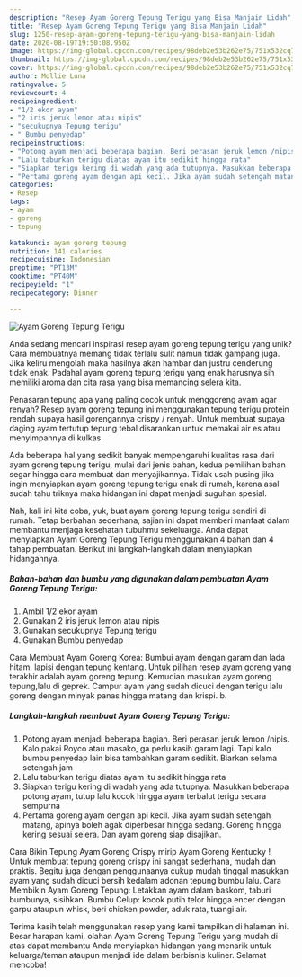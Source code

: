 ```yaml
---
description: "Resep Ayam Goreng Tepung Terigu yang Bisa Manjain Lidah"
title: "Resep Ayam Goreng Tepung Terigu yang Bisa Manjain Lidah"
slug: 1250-resep-ayam-goreng-tepung-terigu-yang-bisa-manjain-lidah
date: 2020-08-19T19:50:08.950Z
image: https://img-global.cpcdn.com/recipes/98deb2e53b262e75/751x532cq70/ayam-goreng-tepung-terigu-foto-resep-utama.jpg
thumbnail: https://img-global.cpcdn.com/recipes/98deb2e53b262e75/751x532cq70/ayam-goreng-tepung-terigu-foto-resep-utama.jpg
cover: https://img-global.cpcdn.com/recipes/98deb2e53b262e75/751x532cq70/ayam-goreng-tepung-terigu-foto-resep-utama.jpg
author: Mollie Luna
ratingvalue: 5
reviewcount: 4
recipeingredient:
- "1/2 ekor ayam"
- "2 iris jeruk lemon atau nipis"
- "secukupnya Tepung terigu"
- " Bumbu penyedap"
recipeinstructions:
- "Potong ayam menjadi beberapa bagian. Beri perasan jeruk lemon /nipis. Kalo pakai Royco atau masako, ga perlu kasih garam lagi. Tapi kalo bumbu penyedap lain bisa tambahkan garam sedikit. Biarkan selama setengah jam"
- "Lalu taburkan terigu diatas ayam itu sedikit hingga rata"
- "Siapkan terigu kering di wadah yang ada tutupnya. Masukkan beberapa potong ayam, tutup lalu kocok hingga ayam terbalut terigu secara sempurna"
- "Pertama goreng ayam dengan api kecil. Jika ayam sudah setengah matang, apinya boleh agak diperbesar hingga sedang. Goreng hingga kering sesuai selera. Dan ayam goreng siap disajikan."
categories:
- Resep
tags:
- ayam
- goreng
- tepung

katakunci: ayam goreng tepung 
nutrition: 141 calories
recipecuisine: Indonesian
preptime: "PT13M"
cooktime: "PT40M"
recipeyield: "1"
recipecategory: Dinner

---
```



![Ayam Goreng Tepung Terigu](https://img-global.cpcdn.com/recipes/98deb2e53b262e75/751x532cq70/ayam-goreng-tepung-terigu-foto-resep-utama.jpg)

Anda sedang mencari inspirasi resep ayam goreng tepung terigu yang unik? Cara membuatnya memang tidak terlalu sulit namun tidak gampang juga. Jika keliru mengolah maka hasilnya akan hambar dan justru cenderung tidak enak. Padahal ayam goreng tepung terigu yang enak harusnya sih memiliki aroma dan cita rasa yang bisa memancing selera kita.

Penasaran tepung apa yang paling cocok untuk menggoreng ayam agar renyah? Resep ayam goreng tepung ini menggunakan tepung terigu protein rendah supaya hasil gorengannya crispy / renyah. Untuk membuat supaya daging ayam tertutup tepung tebal disarankan untuk memakai air es atau menyimpannya di kulkas.

Ada beberapa hal yang sedikit banyak mempengaruhi kualitas rasa dari ayam goreng tepung terigu, mulai dari jenis bahan, kedua pemilihan bahan segar hingga cara membuat dan menyajikannya. Tidak usah pusing jika ingin menyiapkan ayam goreng tepung terigu enak di rumah, karena asal sudah tahu triknya maka hidangan ini dapat menjadi suguhan spesial.


Nah, kali ini kita coba, yuk, buat ayam goreng tepung terigu sendiri di rumah. Tetap berbahan sederhana, sajian ini dapat memberi manfaat dalam membantu menjaga kesehatan tubuhmu sekeluarga. Anda dapat menyiapkan Ayam Goreng Tepung Terigu menggunakan 4 bahan dan 4 tahap pembuatan. Berikut ini langkah-langkah dalam menyiapkan hidangannya.

<!--inarticleads1-->

##### Bahan-bahan dan bumbu yang digunakan dalam pembuatan Ayam Goreng Tepung Terigu:

1. Ambil 1/2 ekor ayam
1. Gunakan 2 iris jeruk lemon atau nipis
1. Gunakan secukupnya Tepung terigu
1. Gunakan  Bumbu penyedap


Cara Membuat Ayam Goreng Korea: Bumbui ayam dengan garam dan lada hitam, lapisi dengan tepung kentang. Untuk pilihan resep ayam goreng yang terakhir adalah ayam goreng tepung. Kemudian masukan ayam goreng tepung,lalu di geprek. Campur ayam yang sudah dicuci dengan terigu lalu goreng dengan minyak panas hingga matang dan krispi. b. 

<!--inarticleads2-->

##### Langkah-langkah membuat Ayam Goreng Tepung Terigu:

1. Potong ayam menjadi beberapa bagian. Beri perasan jeruk lemon /nipis. Kalo pakai Royco atau masako, ga perlu kasih garam lagi. Tapi kalo bumbu penyedap lain bisa tambahkan garam sedikit. Biarkan selama setengah jam
1. Lalu taburkan terigu diatas ayam itu sedikit hingga rata
1. Siapkan terigu kering di wadah yang ada tutupnya. Masukkan beberapa potong ayam, tutup lalu kocok hingga ayam terbalut terigu secara sempurna
1. Pertama goreng ayam dengan api kecil. Jika ayam sudah setengah matang, apinya boleh agak diperbesar hingga sedang. Goreng hingga kering sesuai selera. Dan ayam goreng siap disajikan.


Cara Bikin Tepung Ayam Goreng Crispy mirip Ayam Goreng Kentucky ! Untuk membuat tepung goreng crispy ini sangat sederhana, mudah dan praktis. Begitu juga dengan penggunaanya cukup mudah tinggal masukkan ayam yang sudah dicuci bersih kedalam adonan tepung bumbu lalu. Cara Membikin Ayam Goreng Tepung: Letakkan ayam dalam baskom, taburi bumbunya, sisihkan. Bumbu Celup: kocok putih telor hingga encer dengan garpu ataupun whisk, beri chicken powder, aduk rata, tuangi air. 

Terima kasih telah menggunakan resep yang kami tampilkan di halaman ini. Besar harapan kami, olahan Ayam Goreng Tepung Terigu yang mudah di atas dapat membantu Anda menyiapkan hidangan yang menarik untuk keluarga/teman ataupun menjadi ide dalam berbisnis kuliner. Selamat mencoba!
